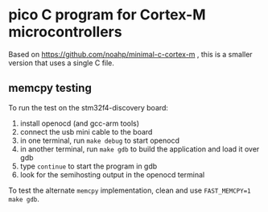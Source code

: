 # pico C program for Cortex-M microcontrollers

Based on https://github.com/noahp/minimal-c-cortex-m , this is a smaller version
that uses a single C file.

## memcpy testing

To run the test on the stm32f4-discovery board:

1. install openocd (and gcc-arm tools)
2. connect the usb mini cable to the board
3. in one terminal, run `make debug` to start openocd
4. in another terminal, run `make gdb` to build the application and load it over
   gdb
5. type `continue` to start the program in gdb
6. look for the semihosting output in the openocd terminal

To test the alternate `memcpy` implementation, clean and use `FAST_MEMCPY=1 make
gdb`.
